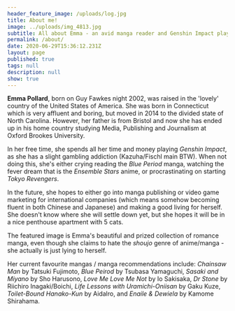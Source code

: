 ```yaml
---
header_feature_image: /uploads/log.jpg
title: About me!
image: ../uploads/img_4813.jpg
subtitle: All about Emma - an avid manga reader and Genshin Impact player
permalink: /about/
date: 2020-06-29T15:36:12.231Z
layout: page
published: true
tags: null
description: null
show: true
---
```

**Emma Pollard**, born on Guy Fawkes night 2002, was raised in the 'lovely' country of the United States of America. She was born in Connecticut which is very affluent and boring, but moved in 2014 to the divided state of North Carolina. However, her father is from Bristol and now she has ended up in his home country studying Media, Publishing and Journalism at Oxford Brookes University. 

In her free time, she spends all her time and money playing *Genshin Impact*, as she has a slight gambling addiction (Kazuha/Fischl main BTW). When not doing this, she's either crying reading the *Blue Period* manga, watching the fever dream that is the *Ensemble Stars* anime, or procrastinating on starting *Tokyo Revengers*. 

In the future, she hopes to either go into manga publishing or video game marketing for international companies (which means somehow becoming fluent in both Chinese and Japanese) and making a good living for herself. She doesn't know where she will settle down yet, but she hopes it will be in a nice penthouse apartment with 5 cats. 

The featured image is Emma's beautiful and prized collection of romance manga, even though she claims to hate the *shoujo* genre of anime/manga - she actually is just lying to herself. 

Her current favourite mangas / manga recommendations include: *Chainsaw Man* by Tatsuki Fujimoto, *Blue Peirod* by Tsubasa Yamaguchi, *Sasaki and Miyano* by Sho Harusono, *Love Me Love Me Not* by Io Sakisaka, *Dr Stone* by Riichiro Inagaki/Boichi, *Life Lessons with Uramichi-Oniisan* by Gaku Kuze, *Toilet-Bound Hanako-Kun* by Aidalro, and *Enaile & Dewiela* by Kamome Shirahama.